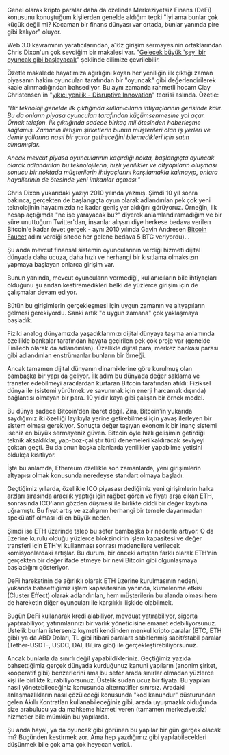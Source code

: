 Genel olarak kripto paralar daha da özelinde Merkeziyetsiz Finans (DeFi) konusunu konuştuğum kişilerden genelde aldığım tepki "İyi ama bunlar çok küçük değil mi? Kocaman bir finans dünyası var ortada, bunlar yanında pire gibi kalıyor" oluyor. 

Web 3.0 kavramının yaratıcılarından, a16z girişim sermayesinin ortaklarından Chris Dixon'un çok sevdiğim bir makalesi var. "[Gelecek büyük 'şey' bir oyuncak gibi başlayacak](https://cdixon.org/2010/01/03/the-next-big-thing-will-start-out-looking-like-a-toy)" şeklinde dilimize çevrilebilir. 

Özetle makalede hayatımıza ağırlığını koyan her yeniliğin ilk çıktığı zaman piyasanın hakim oyuncuları tarafından bir "oyuncak" gibi değerlendirilerek kaale alınmadığından bahsediyor. Bu aynı zamanda rahmetli hocam Clay Christensen'in "[yıkıcı yenilik - Disruptive Innovation](https://en.wikipedia.org/wiki/Disruptive_innovation)" teorisi aslında. Özetle: 

*"Bir teknoloji genelde ilk çıktığında kullanıcıların ihtiyaçlarının gerisinde kalır. Bu da onların piyasa oyuncuları tarafından küçümsenmesine yol açar. Örnek telefon. İlk çıktığında sadece birkaç mil ötesinden haberleşme sağlamış. Zamanın iletişim şirketlerin bunun müşterileri olan iş yerleri ve demir yollarına nasıl bir yarar getireceğini bilemedikleri için satın almamışlar.*

*Ancak mevcut piyasa oyuncularının kaçırdığı nokta, başlangıçta oyuncak olarak adlandırılan bu teknolojilerin, hızlı yenilikler ve altyapıların oluşması sonucu bir noktada müşterilerin ihtiyaçlarını karşılamakla kalmayıp, onlara hayallerinin de ötesinde yeni imkanlar açması."*

Chris Dixon yukarıdaki yazıyı 2010 yılında yazmış. Şimdi 10 yıl sonra bakınca, gerçekten de başlangıçta oyun olarak adlandırılan pek çok yeni teknolojinin hayatımızda ne kadar geniş yer aldığını görüyoruz. Örneğin, ilk hesap açtığımda "ne işe yarayacak bu?" diyerek anlamlandıramadığım ve bir süre unuttuğum Twitter'dan, insanlar alışsın diye herkese bedava verilen Bitcoin'e kadar (evet gerçek - aynı 2010 yılında Gavin Andresen [Bitcoin Faucet](https://en.wikipedia.org/wiki/Bitcoin_faucet) adını verdiği sitede her gelene bedava 5 BTC veriyordu)...

Şu anda mevcut finansal sistemin oyuncularının verdiği hizmeti dijital dünyada daha ucuza, daha hızlı ve herhangi bir kısıtlama olmaksızın yapmaya başlayan onlarca girişim var. 

Bunun yanında, mevcut oyuncuların vermediği, kullanıcıların bile ihtiyaçları olduğunu şu andan kestiremedikleri belki de yüzlerce girişim için de çalışmalar devam ediyor. 

Bütün bu girişimlerin gerçekleşmesi için uygun zamanın ve altyapıların gelmesi gerekiyordu. Sanki artık "o uygun zamana" çok yaklaşmaya başladık. 

Fiziki analog dünyamızda yaşadıklarımızı dijital dünyaya taşıma anlamında özellikle bankalar tarafından hayata geçirilen pek çok proje var (genelde FinTech olarak da adlandırılan). Özellikle dijital para, merkez bankası parası gibi adlandırılan enstrümanlar bunların bir örneği. 

Ancak tamamen dijital dünyanın dinamiklerine göre kurulmuş olan bambaşka bir yapı da geliyor. İlk adım bu dünyada değer saklama ve transfer edebilmeyi aracılardan kurtaran Bitcoin tarafından atıldı: Fiziksel dünya ile (sistemi yürütmek ve savunmak için enerji harcamak dışında) bağlantısı olmayan bir para. 10 yıldır kaya gibi çalışan bir örnek model. 

Bu dünya sadece Bitcoin'den ibaret değil. Zira, Bitcoin'in yukarıda saydığımız iki özelliği layıkıyla yerine getirebilmesi için yavaş ilerleyen bir sistem olması gerekiyor. Şonuçta değer taşıyan ekonomik bir inanç sistemi iseniz en büyük sermayeniz güven. Bitcoin öyle hızlı gelişimin getirdiği teknik aksaklıklar, yap-boz-çalıştır türü denemeleri kaldıracak seviyeyi çoktan geçti.  Bu da onun başka alanlarda yenilikler yapabilme yetisini oldukça kısıtlıyor. 

İşte bu anlamda, Ethereum özellikle son zamanlarda, yeni girişimlerin altyapısı olmak konusunda neredeyse standart olmaya başladı. 

Geçtiğimiz yıllarda, özellikle ICO piyasası dediğimiz yeni girişimlerin halka arzları sırasında aracılık yaptığı için rağbet gören ve fiyatı arşa çıkan ETH, sonrasında ICO'ların gözden düşmesi ile birlikte ciddi bir değer kaybına uğramıştı. Bu fiyat artış ve azalışının herhangi bir temele dayanmadan spekülatif olması idi en büyük neden. 

Şimdi ise ETH üzerinde talep bu sefer bambaşka bir nedenle artıyor. O da üzerine kurulu olduğu yüzlerce blokzincirin işlem kapasitesi ve değer transferi için ETH'yi kullanması sonrası madencilere verilecek komisyonlardaki artışlar. Bu durum, bir önceki artıştan farklı olarak ETH'nin gerçekten bir değer ifade etmeye bir nevi Bitcoin gibi olgunlaşmaya başladığını gösteriyor. 

DeFi hareketinin de ağırlıklı olarak ETH üzerine kurulmasının nedeni, yukarıda bahsettiğimiz işlem kapasitesinin yanında, kümelenme etkisi (Cluster Effect) olarak adlandırılan, hem müşterilerin bu alanda olması hem de hareketin diğer oyuncuları ile karşılıklı ilişkide olabilmek. 

Bugün DeFi kullanarak kredi alabiliyor, mevduat yatırabiliyor, sigorta yaptırabiliyor, yatırımlarınızı bir varlık yöneticisine emanet edebiliyorsunuz. Üstelik bunları isterseniz kıymeti kendinden menkul kripto paralar (BTC, ETH gibi) ya da ABD Doları, TL gibi itibari paralara sabitlenmiş sabit/stabil paralar (Tether-USDT-, USDC, DAI, BiLira gibi) ile gerçekleştirebiliyorsunuz. 

Ancak bunlarla da sınırlı değil yapabildikleriniz. Geçtiğimiz yazıda bahsettiğimiz gerçek dünyada kurduğunuz kanuni yapıların (anonim şirket, kooperatif gibi) benzerlerini ama bu sefer arada sınırlar olmadan yüzlerce kişi ile birlikte kurabiliyorsunuz. Üstelik sudan ucuz bir fiyata. Bu yapıları nasıl yönetebileceğiniz konusunda alternatifler sınırsız. Aradaki anlaşmazlıkların nasıl çözüleceği konusunda "kod kanundur" düsturundan gelen Akıllı Kontratları kullanabileceğiniz gibi, arada uyuşmazlık olduğunda size arabulucu ya da mahkeme hizmeti veren (tamamen merkeziyetsiz) hizmetler bile mümkün bu yapılarda. 

Şu anda hayal, ya da oyuncak gibi görünen bu yapılar bir gün gerçek olacak mı? Bugünden kestirmek zor. Ama hep yazdığımız gibi yapılabilecekleri düşünmek bile çok ama çok heyecan verici.. 


